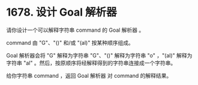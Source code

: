 # 1678. 设计 Goal 解析器
请你设计一个可以解释字符串 command 的 Goal 解析器 。

command 由 "G"、"()" 和/或 "(al)" 按某种顺序组成。

Goal 解析器会将 "G" 解释为字符串 "G"、"()" 解释为字符串 "o" ，"(al)" 解释为字符串 "al" 。然后，按原顺序将经解释得到的字符串连接成一个字符串。

给你字符串 command ，返回 Goal 解析器 对 command 的解释结果。

